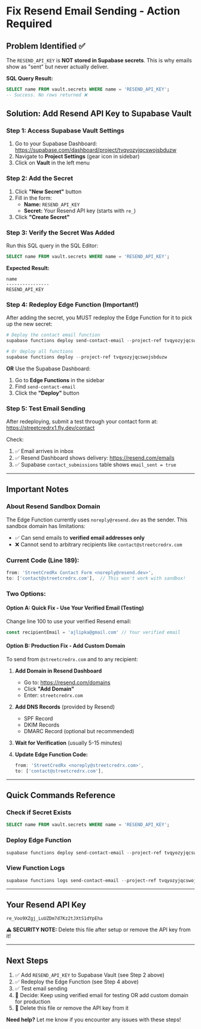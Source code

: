# Fix Resend Email Sending - Action Required

## Problem Identified ✅
The `RESEND_API_KEY` is **NOT stored in Supabase secrets**. This is why emails show as "sent" but never actually deliver.

**SQL Query Result:**
```sql
SELECT name FROM vault.secrets WHERE name = 'RESEND_API_KEY';
-- Success. No rows returned ❌
```

## Solution: Add Resend API Key to Supabase Vault

### Step 1: Access Supabase Vault Settings
1. Go to your Supabase Dashboard: https://supabase.com/dashboard/project/tvqyozyjqcswojsbduzw
2. Navigate to **Project Settings** (gear icon in sidebar)
3. Click on **Vault** in the left menu

### Step 2: Add the Secret
1. Click **"New Secret"** button
2. Fill in the form:
   - **Name:** `RESEND_API_KEY`
   - **Secret:** Your Resend API key (starts with `re_`)
3. Click **"Create Secret"**

### Step 3: Verify the Secret Was Added
Run this SQL query in the SQL Editor:
```sql
SELECT name FROM vault.secrets WHERE name = 'RESEND_API_KEY';
```

**Expected Result:**
```
name
----------------
RESEND_API_KEY
```

### Step 4: Redeploy Edge Function (Important!)
After adding the secret, you MUST redeploy the Edge Function for it to pick up the new secret:

```powershell
# Deploy the contact email function
supabase functions deploy send-contact-email --project-ref tvqyozyjqcswojsbduzw

# Or deploy all functions
supabase functions deploy --project-ref tvqyozyjqcswojsbduzw
```

**OR** Use the Supabase Dashboard:
1. Go to **Edge Functions** in the sidebar
2. Find `send-contact-email`
3. Click the **"Deploy"** button

### Step 5: Test Email Sending
After redeploying, submit a test through your contact form at:
https://streetcredrx1.fly.dev/contact

Check:
1. ✅ Email arrives in inbox
2. ✅ Resend Dashboard shows delivery: https://resend.com/emails
3. ✅ Supabase `contact_submissions` table shows `email_sent = true`

---

## Important Notes

### About Resend Sandbox Domain
The Edge Function currently uses `noreply@resend.dev` as the sender. This sandbox domain has limitations:
- ✅ Can send emails to **verified email addresses only**
- ❌ Cannot send to arbitrary recipients like `contact@streetcredrx.com`

### Current Code (Line 189):
```typescript
from: 'StreetCredRx Contact Form <noreply@resend.dev>',
to: ['contact@streetcredrx.com'],  // This won't work with sandbox!
```

### Two Options:

#### Option A: Quick Fix - Use Your Verified Email (Testing)
Change line 100 to use your verified Resend email:
```typescript
const recipientEmail = 'ajlipka@gmail.com' // Your verified email
```

#### Option B: Production Fix - Add Custom Domain
To send from `@streetcredrx.com` and to any recipient:

1. **Add Domain in Resend Dashboard**
   - Go to: https://resend.com/domains
   - Click **"Add Domain"**
   - Enter: `streetcredrx.com`

2. **Add DNS Records** (provided by Resend)
   - SPF Record
   - DKIM Records
   - DMARC Record (optional but recommended)

3. **Wait for Verification** (usually 5-15 minutes)

4. **Update Edge Function Code:**
   ```typescript
   from: 'StreetCredRx <noreply@streetcredrx.com>',
   to: ['contact@streetcredrx.com'],
   ```

---

## Quick Commands Reference

### Check if Secret Exists
```sql
SELECT name FROM vault.secrets WHERE name = 'RESEND_API_KEY';
```

### Deploy Edge Function
```powershell
supabase functions deploy send-contact-email --project-ref tvqyozyjqcswojsbduzw
```

### View Function Logs
```powershell
supabase functions logs send-contact-email --project-ref tvqyozyjqcswojsbduzw
```

---

## Your Resend API Key
```
re_Voo9XZgj_LuUZDm7d7Kz2tJXtS1dYpEha
```

**⚠️ SECURITY NOTE:** Delete this file after setup or remove the API key from it!

---

## Next Steps

1. ✅ Add `RESEND_API_KEY` to Supabase Vault (see Step 2 above)
2. ✅ Redeploy the Edge Function (see Step 4 above)
3. ✅ Test email sending
4. 🔄 Decide: Keep using verified email for testing OR add custom domain for production
5. 🧹 Delete this file or remove the API key from it

**Need help?** Let me know if you encounter any issues with these steps!
